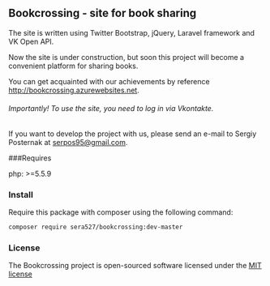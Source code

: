 ## Bookcrossing - site for book sharing

The site is written using Twitter Bootstrap, jQuery, Laravel framework and VK Open API.

Now the site is under construction, but soon this project will become a convenient platform for sharing books.

You can get acquainted with our achievements by reference http://bookcrossing.azurewebsites.net.
###### Importantly! To use the site, you need to log in via Vkontakte.

If you want to develop the project with us, please send an e-mail to Sergiy Posternak at serpos95@gmail.com.

###Requires

php: >=5.5.9

### Install

Require this package with composer using the following command:

```bash
composer require sera527/bookcrossing:dev-master
```

### License

The Bookcrossing project is open-sourced software licensed under the [MIT license](http://opensource.org/licenses/MIT)
